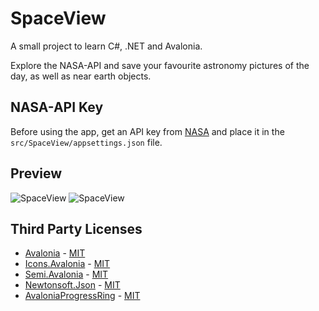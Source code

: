 # SpaceView

A small project to learn C#, .NET and Avalonia. 

Explore the NASA-API and save your favourite astronomy pictures of the day, as well as near earth objects.

## NASA-API Key

Before using the app, get an API key from [NASA](https://api.nasa.gov/) and place it in the `src/SpaceView/appsettings.json` file.

## Preview

![SpaceView](https://github.com/user-attachments/assets/27bec332-556c-4f50-a5ba-590f7d9f65a2)
![SpaceView](https://github.com/user-attachments/assets/b22655f3-8951-45fb-94e9-5a330b05e3f2)

## Third Party Licenses

- [Avalonia](https://github.com/AvaloniaUI/Avalonia) - [MIT](https://github.com/AvaloniaUI/Avalonia/blob/master/licence.md)
- [Icons.Avalonia](https://github.com/Projektanker/Icons.Avalonia) - [MIT](https://github.com/Projektanker/Icons.Avalonia/blob/main/LICENSE)
- [Semi.Avalonia](https://github.com/irihitech/Semi.Avalonia) - [MIT](https://github.com/irihitech/Semi.Avalonia/blob/main/LICENSE)
- [Newtonsoft.Json](https://github.com/JamesNK/Newtonsoft.Json) - [MIT](https://github.com/JamesNK/Newtonsoft.Json/blob/master/LICENSE.md)
- [AvaloniaProgressRing](https://github.com/Deadpikle/AvaloniaProgressRing) - [MIT](https://github.com/Deadpikle/AvaloniaProgressRing/blob/develop/LICENSE.md)
